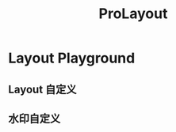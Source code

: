 ﻿---
title: ProLayout
nav:
  title: Playground
  path: /playground
---

# Layout Playground

## Layout 自定义

<code src="../../packages/layout/src/demos/dynamic-settings.tsx" background="hsl(220,23%,97%)" title="属性展示"></code>

## 水印自定义

<code src="../../packages/layout/src/components/WaterMark/demos/custom.tsx" background="#f7f8fa"></code>
